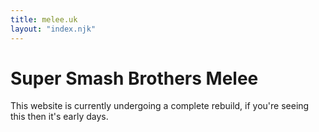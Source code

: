 ```yaml
---
title: melee.uk
layout: "index.njk"
---
```


# Super Smash Brothers Melee

This website is currently undergoing a complete rebuild, if you're seeing this then it's early days.